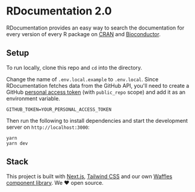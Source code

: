 # RDocumentation 2.0

RDocumentation provides an easy way to search the documentation for every version of every R package on [CRAN](https://cran.r-project.org/) and [Bioconductor](http://bioconductor.org/).

## Setup

To run locally, clone this repo and `cd` into the directory.

Change the name of `.env.local.example` to `.env.local`. Since RDocumentation fetches data from the GitHub API, you'll need to create a GitHub [personal access token](https://docs.github.com/en/free-pro-team@latest/github/authenticating-to-github/creating-a-personal-access-token) (with `public_repo` scope) and add it as an environment variable.

```
GITHUB_TOKEN=YOUR_PERSONAL_ACCESS_TOKEN
```

Then run the following to install dependencies and start the development server on `http://localhost:3000`:

```
yarn
yarn dev
```

## Stack

This project is built with [Next.js](https://nextjs.org/), [Tailwind CSS](https://tailwindcss.com/) and our own [Waffles component library](https://waffles.datacamp.com/component-library). We ❤️ open source.
